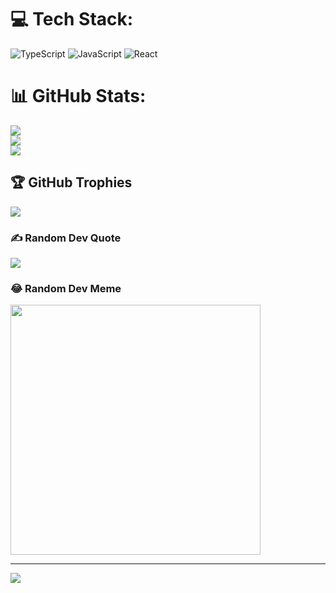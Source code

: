 
# 💻 Tech Stack:
![TypeScript](https://img.shields.io/badge/typescript-%23007ACC.svg?style=for-the-badge&logo=typescript&logoColor=white) ![JavaScript](https://img.shields.io/badge/javascript-%23323330.svg?style=for-the-badge&logo=javascript&logoColor=%23F7DF1E) ![React](https://img.shields.io/badge/react-%2320232a.svg?style=for-the-badge&logo=react&logoColor=%2361DAFB)
# 📊 GitHub Stats:
![](https://github-readme-stats.vercel.app/api?username=JamesHusband&theme=dark&hide_border=false&include_all_commits=false&count_private=false)<br/>
![](https://github-readme-streak-stats.herokuapp.com/?user=JamesHusband&theme=dark&hide_border=false)<br/>
![](https://github-readme-stats.vercel.app/api/top-langs/?username=JamesHusband&theme=dark&hide_border=false&include_all_commits=false&count_private=false&layout=compact)

## 🏆 GitHub Trophies
![](https://github-profile-trophy.vercel.app/?username=JamesHusband&theme=radical&no-frame=true&no-bg=false&margin-w=4)

### ✍️ Random Dev Quote
![](https://quotes-github-readme.vercel.app/api?type=horizontal&theme=radical)

### 😂 Random Dev Meme
<img src='https://randommeme-five.vercel.app/' style="height: 400px;"/>

---
[![](https://visitcount.itsvg.in/api?id=JamesHusband&icon=0&color=0)](https://visitcount.itsvg.in)

<!-- Proudly created with GPRM ( https://gprm.itsvg.in ) -->
